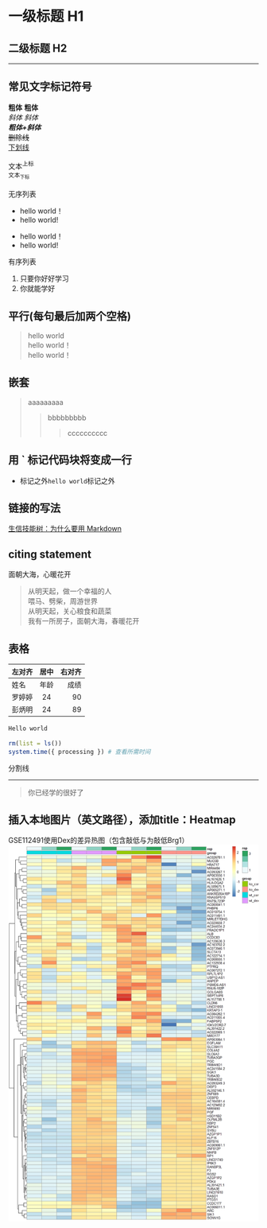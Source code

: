 # 一级标题 H1
## 二级标题 H2
***
## 常见文字标记符号
**粗体** __粗体__  
*斜体*  _斜体_  
***粗体+斜体***  
~~删除线~~   
<u>下划线</u>

文本<sup>上标  
文本<sub>下标  

无序列表
* hello world！
* hello world!
- hello world！
- hello world!

有序列表
1. 只要你好好学习
2. 你就能学好

## 平行(每句最后加两个空格)
> hello world  
> hello world！  
> hello world！ 
## 嵌套
> aaaaaaaaa
>> bbbbbbbbb
>>> cccccccccc


## 用 ` 标记代码块将变成一行
- 标记之外`hello world`标记之外

## 链接的写法
[生信技能树：为什么要用 Markdown](https://www.youtube.com/watch?v=VRYksS3jlEc&t=197s)



## citing statement 
面朝大海，心暖花开
> 从明天起，做一个幸福的人  
> 喂马、劈柴，周游世界  
> 从明天起，关心粮食和蔬菜  
> 我有一所房子，面朝大海，春暖花开  

## 表格
左对齐 | 居中 | 右对齐
:-  |  :-:  |  -:
姓名 | 年龄 | 成绩
罗婷婷 | 24 | 90
彭炳明 | 24 | 89

`Hello world`
```R
rm(list = ls())
system.time({ processing }) # 查看所需时间
```
分割线

***
> 你已经学的很好了

## 插入本地图片（英文路径），添加title：Heatmap
GSE112491使用Dex的差异热图（包含敲低与为敲低Brg1）
![alt](https://github.com/PengBingming/GSE112491/blob/main/heatmap.jpeg?raw=true "Heatmap")

